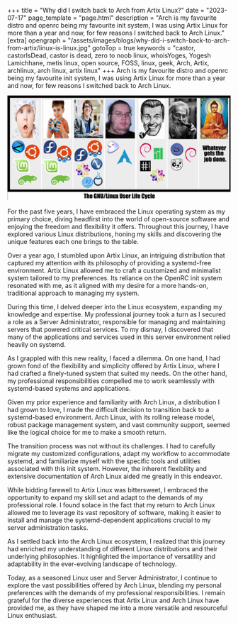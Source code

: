 +++
title = "Why did I switch back to Arch from Artix Linux?"
date = "2023-07-17"
page_template = "page.html"
description = "Arch is my favourite distro and openrc being my favourite init system, I was using Artix Linux for more than a year and now, for few reasons I switched back to Arch Linux."
[extra]
opengraph = "/assets/images/blogs/why-did-i-switch-back-to-arch-from-artix/linux-is-linux.jpg"
gotoTop = true
keywords = "castor, castorIsDead, castor is dead, zero to noob linux, whoisYoges, Yogesh Lamichhane, metis linux, open source, FOSS, linux, geek, Arch, Artix, archlinux, arch linux, artix linux"
+++
Arch is my favourite distro and openrc being my favourite init system, I was using Artix Linux for more than a year and now, for few reasons I switched back to Arch Linux.
<!-- more -->

![Linux is Linux](/assets/images/blogs/why-did-i-switch-back-to-arch-from-artix/linux-is-linux.jpg)

For the past five years, I have embraced the Linux operating system as my primary choice, diving headfirst into the world of open-source software and enjoying the freedom and flexibility it offers. Throughout this journey, I have explored various Linux distributions, honing my skills and discovering the unique features each one brings to the table.

Over a year ago, I stumbled upon Artix Linux, an intriguing distribution that captured my attention with its philosophy of providing a systemd-free environment. Artix Linux allowed me to craft a customized and minimalist system tailored to my preferences. Its reliance on the OpenRC init system resonated with me, as it aligned with my desire for a more hands-on, traditional approach to managing my system.

During this time, I delved deeper into the Linux ecosystem, expanding my knowledge and expertise. My professional journey took a turn as I secured a role as a Server Administrator, responsible for managing and maintaining servers that powered critical services. To my dismay, I discovered that many of the applications and services used in this server environment relied heavily on systemd.

As I grappled with this new reality, I faced a dilemma. On one hand, I had grown fond of the flexibility and simplicity offered by Artix Linux, where I had crafted a finely-tuned system that suited my needs. On the other hand, my professional responsibilities compelled me to work seamlessly with systemd-based systems and applications.

Given my prior experience and familiarity with Arch Linux, a distribution I had grown to love, I made the difficult decision to transition back to a systemd-based environment. Arch Linux, with its rolling release model, robust package management system, and vast community support, seemed like the logical choice for me to make a smooth return.

The transition process was not without its challenges. I had to carefully migrate my customized configurations, adapt my workflow to accommodate systemd, and familiarize myself with the specific tools and utilities associated with this init system. However, the inherent flexibility and extensive documentation of Arch Linux aided me greatly in this endeavor.

While bidding farewell to Artix Linux was bittersweet, I embraced the opportunity to expand my skill set and adapt to the demands of my professional role. I found solace in the fact that my return to Arch Linux allowed me to leverage its vast repository of software, making it easier to install and manage the systemd-dependent applications crucial to my server administration tasks.

As I settled back into the Arch Linux ecosystem, I realized that this journey had enriched my understanding of different Linux distributions and their underlying philosophies. It highlighted the importance of versatility and adaptability in the ever-evolving landscape of technology.

Today, as a seasoned Linux user and Server Administrator, I continue to explore the vast possibilities offered by Arch Linux, blending my personal preferences with the demands of my professional responsibilities. I remain grateful for the diverse experiences that Artix Linux and Arch Linux have provided me, as they have shaped me into a more versatile and resourceful Linux enthusiast.